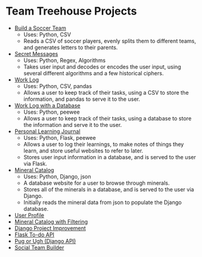 # Team Treehouse Projects

- [Build a Soccer Team][1]
  - Uses: Python, CSV
  - Reads a CSV of soccer players, evenly splits them to different teams, and generates letters to their parents.
- [Secret Messages][2]
  - Uses: Python, Regex, Algorithms
  - Takes user input and decodes or encodes the user input, using several different algorithms and a few historical ciphers.
- [Work Log][3]
  - Uses: Python, CSV, pandas
  - Allows a user to keep track of their tasks, using a CSV to store the information, and pandas to serve it to the user. 
- [Work Log with a Database][4]
  - Uses: Python, peewee
  - Allows a user to keep track of their tasks, using a database to store the information and serve it to the user.
- [Personal Learning Journal][5]
  - Uses: Python, Flask, peewee
  - Allows a user to log their learnings, to make notes of things they learn, and store useful websites to refer to later.
  - Stores user input information in a database, and is served to the user via Flask.
- [Mineral Catalog][6]
  - Uses: Python, Django, json
  - A database website for a user to browse through minerals.  
  - Stores all of the minerals in a database, and is served to the user via Django.
  - Initially reads the mineral data from json to populate the Django database.
- [User Profile][7]
- [Mineral Catalog with Filtering][8]
- [Django Project Improvement][9]
- [Flask To-do API][10]
- [Pug or Ugh (Django API)][11]
- [Social Team Builder][12]

[1]: https://github.com/joshfullmer/build_a_soccer_team
[2]: https://github.com/joshfullmer/secret_messages
[3]: https://github.com/joshfullmer/work_log
[4]: https://github.com/joshfullmer/work_log_database
[5]: https://github.com/joshfullmer/personal_learning_journal
[6]: https://github.com/joshfullmer/mineral_catalog
[7]: https://github.com/joshfullmer/user_profile
[8]: https://github.com/joshfullmer/mineral_catalog_filter_search
[9]: https://github.com/joshfullmer/django_project_improvement
[10]: https://github.com/joshfullmer/flask_todo_api
[11]: https://github.com/joshfullmer/pugorugh
[12]: https://github.com/joshfullmer/socialteambuilder